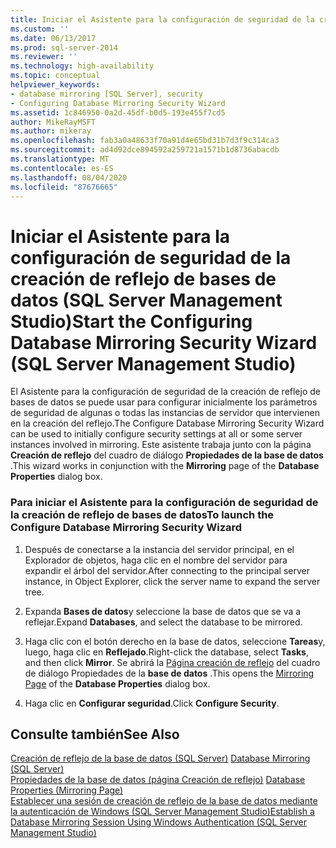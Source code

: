 ```yaml
---
title: Iniciar el Asistente para la configuración de seguridad de la creación de reflejo de la base de datos (SQL Server Management Studio) | Microsoft Docs
ms.custom: ''
ms.date: 06/13/2017
ms.prod: sql-server-2014
ms.reviewer: ''
ms.technology: high-availability
ms.topic: conceptual
helpviewer_keywords:
- database mirroring [SQL Server], security
- Configuring Database Mirroring Security Wizard
ms.assetid: 1c846950-0a2d-45df-b0d5-193e455f7cd5
author: MikeRayMSFT
ms.author: mikeray
ms.openlocfilehash: fab3a0a48633f70a91d4e65bd31b7d3f9c314ca3
ms.sourcegitcommit: ad4d92dce894592a259721a1571b1d8736abacdb
ms.translationtype: MT
ms.contentlocale: es-ES
ms.lasthandoff: 08/04/2020
ms.locfileid: "87676665"
---
```

# <a name="start-the-configuring-database-mirroring-security-wizard-sql-server-management-studio"></a><span data-ttu-id="34ca5-102">Iniciar el Asistente para la configuración de seguridad de la creación de reflejo de bases de datos (SQL Server Management Studio)</span><span class="sxs-lookup"><span data-stu-id="34ca5-102">Start the Configuring Database Mirroring Security Wizard (SQL Server Management Studio)</span></span>
  <span data-ttu-id="34ca5-103">El Asistente para la configuración de seguridad de la creación de reflejo de bases de datos se puede usar para configurar inicialmente los parámetros de seguridad de algunas o todas las instancias de servidor que intervienen en la creación del reflejo.</span><span class="sxs-lookup"><span data-stu-id="34ca5-103">The Configure Database Mirroring Security Wizard can be used to initially configure security settings at all or some server instances involved in mirroring.</span></span> <span data-ttu-id="34ca5-104">Este asistente trabaja junto con la página **Creación de reflejo** del cuadro de diálogo **Propiedades de la base de datos** .</span><span class="sxs-lookup"><span data-stu-id="34ca5-104">This wizard works in conjunction with the **Mirroring** page of the **Database Properties** dialog box.</span></span>  
  
### <a name="to-launch-the-configure-database-mirroring-security-wizard"></a><span data-ttu-id="34ca5-105">Para iniciar el Asistente para la configuración de seguridad de la creación de reflejo de bases de datos</span><span class="sxs-lookup"><span data-stu-id="34ca5-105">To launch the Configure Database Mirroring Security Wizard</span></span>  
  
1.  <span data-ttu-id="34ca5-106">Después de conectarse a la instancia del servidor principal, en el Explorador de objetos, haga clic en el nombre del servidor para expandir el árbol del servidor.</span><span class="sxs-lookup"><span data-stu-id="34ca5-106">After connecting to the principal server instance, in Object Explorer, click the server name to expand the server tree.</span></span>  
  
2.  <span data-ttu-id="34ca5-107">Expanda **Bases de datos**y seleccione la base de datos que se va a reflejar.</span><span class="sxs-lookup"><span data-stu-id="34ca5-107">Expand **Databases**, and select the database to be mirrored.</span></span>  
  
3.  <span data-ttu-id="34ca5-108">Haga clic con el botón derecho en la base de datos, seleccione **Tareas**y, luego, haga clic en **Reflejado**.</span><span class="sxs-lookup"><span data-stu-id="34ca5-108">Right-click the database, select **Tasks**, and then click **Mirror**.</span></span> <span data-ttu-id="34ca5-109">Se abrirá la [Página creación de reflejo](../../relational-databases/databases/database-properties-mirroring-page.md) del cuadro de diálogo Propiedades de la **base de datos** .</span><span class="sxs-lookup"><span data-stu-id="34ca5-109">This opens the [Mirroring Page](../../relational-databases/databases/database-properties-mirroring-page.md) of the **Database Properties** dialog box.</span></span>  
  
4.  <span data-ttu-id="34ca5-110">Haga clic en **Configurar seguridad**.</span><span class="sxs-lookup"><span data-stu-id="34ca5-110">Click **Configure Security**.</span></span>  
  
## <a name="see-also"></a><span data-ttu-id="34ca5-111">Consulte también</span><span class="sxs-lookup"><span data-stu-id="34ca5-111">See Also</span></span>  
 <span data-ttu-id="34ca5-112">[Creación de reflejo de la base de datos &#40;SQL Server&#41;](database-mirroring-sql-server.md) </span><span class="sxs-lookup"><span data-stu-id="34ca5-112">[Database Mirroring &#40;SQL Server&#41;](database-mirroring-sql-server.md) </span></span>  
 <span data-ttu-id="34ca5-113">[Propiedades de la base de datos &#40;página Creación de reflejo&#41;](../../relational-databases/databases/database-properties-mirroring-page.md) </span><span class="sxs-lookup"><span data-stu-id="34ca5-113">[Database Properties &#40;Mirroring Page&#41;](../../relational-databases/databases/database-properties-mirroring-page.md) </span></span>  
 [<span data-ttu-id="34ca5-114">Establecer una sesión de creación de reflejo de la base de datos mediante la autenticación de Windows &#40;SQL Server Management Studio&#41;</span><span class="sxs-lookup"><span data-stu-id="34ca5-114">Establish a Database Mirroring Session Using Windows Authentication &#40;SQL Server Management Studio&#41;</span></span>](establish-database-mirroring-session-windows-authentication.md)  
  
  
